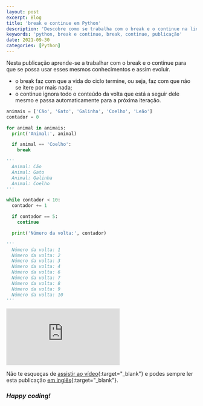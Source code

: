 ```yaml
---
layout: post
excerpt: Blog
title: 'break e continue em Python'
description: 'Descobre como se trabalha com o break e o continue na linguagem de programação Python. Obtém respostas às tuas dúvidas com a teoria e os exemplos apresentados.'
keywords: 'python, break e continue, break, continue, publicação'
date: 2021-09-30
categories: [Python]
---
```


Nesta publicação aprende-se a trabalhar com o break e o continue para que se possa usar esses mesmos conhecimentos e assim evoluir.

- o break faz com que a vida do ciclo termine, ou seja, faz com que não se itere por mais nada;
- o continue ignora todo o conteúdo da volta que está a seguir dele mesmo e passa automaticamente para a próxima iteração.

```python
animais = ['Cão', 'Gato', 'Galinha', 'Coelho', 'Leão']
contador = 0

for animal in animais:
  print('Animal:', animal)

  if animal == 'Coelho':
    break

'''
  Animal: Cão
  Animal: Gato
  Animal: Galinha
  Animal: Coelho
'''

while contador < 10:
  contador += 1

  if contador == 5:
    continue

  print('Número da volta:', contador)

'''
  Número da volta: 1
  Número da volta: 2
  Número da volta: 3
  Número da volta: 4
  Número da volta: 6
  Número da volta: 7
  Número da volta: 8
  Número da volta: 9
  Número da volta: 10
'''
```

<div class="video-container">
  <iframe src="https://www.youtube.com/embed/bh0yUxxWBZE" frameborder="0" allowfullscreen></iframe>
</div>

Não te esqueças de [assistir ao vídeo](https://youtu.be/bh0yUxxWBZE){:target="\_blank"} e podes sempre ler esta publicação [em inglês](https://nelsonsilvadev.com/blog/break-and-continue-in-python/){:target="\_blank"}.

### _Happy coding!_
